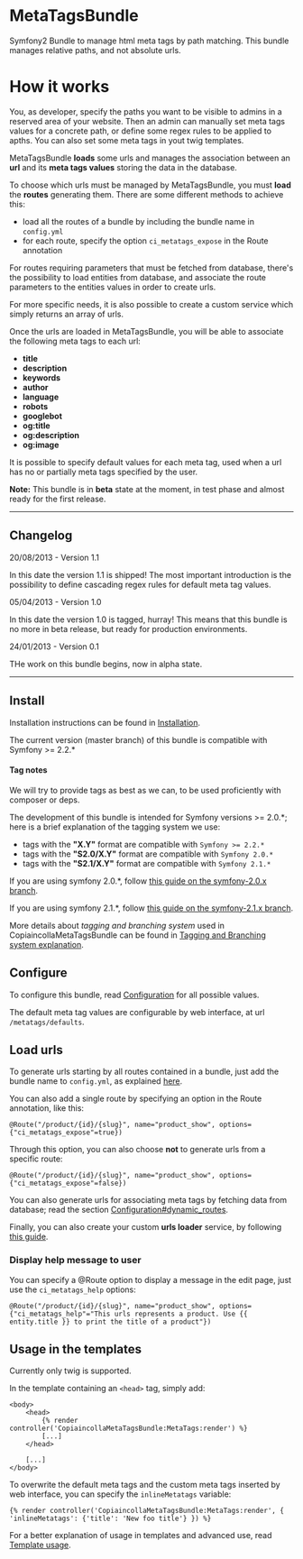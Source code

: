 MetaTagsBundle
==============

Symfony2 Bundle to manage html meta tags by path matching. This bundle manages relative paths, and not absolute urls.

# How it works

You, as developer, specify the paths you want to be visible to admins in a reserved area of your website. Then an admin can manually set meta tags values for a concrete path, or define some regex rules to be applied to apths. You can also set some meta tags in yout twig templates.


MetaTagsBundle __loads__ some urls and manages the association between an __url__ and its __meta tags values__ storing the data in the database.

To choose which urls must be managed by MetaTagsBundle, you must __load__ the __routes__ generating them. There are some different methods to achieve this:

- load all the routes of a bundle by including the bundle name in `config.yml`
- for each route, specify the option `ci_metatags_expose` in the Route annotation

For routes requiring parameters that must be fetched from database, there's the possibility to load entities from database, and associate the route parameters to the entities values in order to create urls.

For more specific needs, it is also possible to create a custom service which simply returns an array of urls.

Once the urls are loaded in MetaTagsBundle, you will be able to associate the following meta tags to each url:

- __title__
- __description__
- __keywords__
- __author__
- __language__
- __robots__
- __googlebot__
- __og:title__
- __og:description__
- __og:image__

It is possible to specify default values for each meta tag, used when a url has no or partially meta tags specified by the user.

__Note:__ This bundle is in __beta__ state at the moment, in test phase and almost ready for the first release.

---

## Changelog

20/08/2013 - Version 1.1

In this date the version 1.1 is shipped! The most important introduction is the possibility to define cascading regex rules for default meta tag values.

05/04/2013 - Version 1.0

In this date the version 1.0 is tagged, hurray! This means that this bundle is no more in beta release, but ready for production environments.

24/01/2013 - Version 0.1

THe work on this bundle begins, now in alpha state.

---

## Install

Installation instructions can be found in [Installation](Resources/doc/install.md).

The current version (master branch) of this bundle is compatible with Symfony >= 2.2.*

#### Tag notes

We will try to provide tags as best as we can, to be used proficiently with composer or deps.

The development of this bundle is intended for Symfony versions >= 2.0.*; here is a brief explanation of the tagging system we use:

- tags with the __"X.Y"__ format are compatible with `Symfony >= 2.2.*`
- tags with the __"S2.0/X.Y"__ format are compatible with `Symfony 2.0.*`
- tags with the __"S2.1/X.Y"__ format are compatible with `Symfony 2.1.*`

If you are using symfony 2.0.*, follow [this guide on the symfony-2.0.x branch](https://github.com/copiaincolla/MetaTagsBundle/blob/symfony-2.0.x/README.md).

If you are using symfony 2.1.*, follow [this guide on the symfony-2.1.x branch](https://github.com/copiaincolla/MetaTagsBundle/blob/symfony-2.1.x/README.md).

More details about _tagging and branching system_ used in CopiaincollaMetaTagsBundle can be found in [Tagging and Branching system explanation](Resources/doc/tagging_branching.md).

## Configure

To configure this bundle, read [Configuration](Resources/doc/configuration.md) for all possible values.

The default meta tag values are configurable by web interface, at url `/metatags/defaults`.

## Load urls

To generate urls starting by all routes contained in a bundle, just add the bundle name to `config.yml`, as explained [here](Resources/doc/configuration.md#copiaincolla_meta_tags--urls_loader--exposed_routes).

You can also add a single route by specifying an option in the Route annotation, like this:

```
@Route("/product/{id}/{slug}", name="product_show", options={"ci_metatags_expose"=true})
```

Through this option, you can also choose __not__ to generate urls from a specific route:

```
@Route("/product/{id}/{slug}", name="product_show", options={"ci_metatags_expose"=false})
```

You can also generate urls for associating meta tags by fetching data from database; read the section [Configuration#dynamic_routes](Resources/doc/configuration.md#copiaincolla_meta_tags--urls_loader--parameters--dynamic_routes).

Finally, you can also create your custom __urls loader__ service, by following [this guide](Resources/doc/custom_urls_loader_service.md).

### Display help message to user

You can specify a @Route option to display a message in the edit page, just use the `ci_metatags_help` options:

```
@Route("/product/{id}/{slug}", name="product_show", options={"ci_metatags_help"="This urls represents a product. Use {{ entity.title }} to print the title of a product"})
```


## Usage in the templates

Currently only twig is supported.

In the template containing an `<head>` tag, simply add:

```
<body>
    <head>
        {% render controller('CopiaincollaMetaTagsBundle:MetaTags:render') %}
        [...]
    </head>

    [...]
</body>
```

To overwrite the default meta tags and the custom meta tags inserted by web interface, you can specify the `inlineMetatags` variable:

```
{% render controller('CopiaincollaMetaTagsBundle:MetaTags:render', { 'inlineMetatags': {'title': 'New foo title'} }) %}
```


For a better explanation of usage in templates and advanced use, read [Template usage](Resources/doc/template_usage.md).